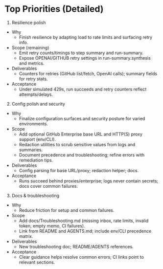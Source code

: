 # Top Priorities (Detailed)

1) Resilience polish
- Why
  - Finish resilience by adapting load to rate limits and surfacing retry info.
- Scope (remaining)
  - Emit retry counts/timings to step summary and run-summary.
  - Expose OPENAI/GITHUB retry settings in run-summary.synthesis and metrics.
- Deliverables
  - Counters for retries (GitHub list/fetch, OpenAI calls); summary fields for retry stats.
- Acceptance
  - Under simulated 429s, run succeeds and retry counters reflect attempts/delays.

2) Config polish and security
- Why
  - Finalize configuration surfaces and security posture for varied environments.
- Scope
  - Add optional GitHub Enterprise base URL and HTTP(S) proxy support (env/CLI).
  - Redaction utilities to scrub sensitive values from logs and summaries.
  - Document precedence and troubleshooting; refine errors with remediation tips.
- Deliverables
  - Config parsing for base URL/proxy; redaction helper; docs.
- Acceptance
  - Runs succeed behind proxies/enterprise; logs never contain secrets; docs cover common failures.

3) Docs & troubleshooting
- Why
  - Reduce friction for setup and common failures.
- Scope
  - Add docs/Troubleshooting.md (missing inbox, rate limits, invalid token, empty memo, CI failures).
  - Link from README and AGENTS.md; include env/CLI precedence matrix.
- Deliverables
  - New troubleshooting doc; README/AGENTS references.
- Acceptance
  - Clear guidance helps resolve common errors; CI links point to relevant sections.
